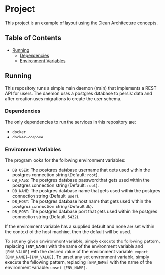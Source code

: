 # Project
This project is an example of layout using the Clean Architecture concepts.  

## Table of Contents

- [Running](#running)
    - [Dependencies](#dependencies)
    - [Environment Variables](#environment-variables)

## Running

This repository runs a simple main daemon (main) that implements a REST API for users. The daemon uses a postgres database to persist data and after creation uses migrations to create the user schema.

### Dependencies 

The only dependencies to run the services in this repository are:

- `docker`
- `docker-compose`

### Environment Variables

The program looks for the following environment variables:

- `DB_USER`: The postgres database username that gets used within the postgres connection
string (Default: `root`).
- `DB_PASS`: The postgres database password that gets used within the postgres connection
string (Default: `root`).
- `DB_NAME`: The postgres database name that gets used within the postgres connection string
(Default: `user`).
- `DB_HOST`: The postgres database host name that gets used within the postgres connection
string (Default `db`).
- `DB_PORT`: The postgres database port that gets used within the postgres connection string
(Default: `5432`).

If the environment variable has a supplied default and none are set within the context of the host
machine, then the default will be used.
 
To set any given environment variable, simply execute the following
pattern, replacing `[ENV_NAME]` with the name of the environment variable and `[ENV_VALUE]` with the
desired value of the environment variable: `export [ENV_NAME]=[ENV_VALUE]`. To unset any set environment
variable, simply execute the following pattern, replacing `[ENV_NAME]` with the name of the environment
variable: `unset [ENV_NAME]`.